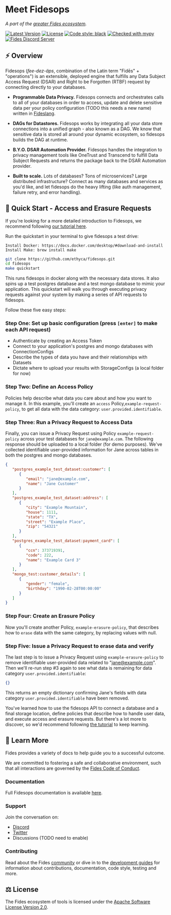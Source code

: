 # Meet Fidesops

_A part of the [greater Fides ecosystem](https://github.com/ethyca/fides)._

[![Latest Version][pypi-image]][pypi-url]
[![License][license-image]][license-url]
[![Code style: black][black-image]][black-url]
[![Checked with mypy][mypy-image]][mypy-url]
[![Fides Discord Server][discord-image]][discord-url]

## :zap: Overview

Fidesops (*fee-dez-äps*, combination of the Latin term "Fidēs" + "operations") is an extensible, deployed engine that fulfills any Data Subject Access Request (DSAR) and Right to be Forgotten (RTBF) request by connecting directly to your databases.

- **Programmable Data Privacy.** Fidesops connects and orchestrates calls to all of your databases in order to access, update and delete sensitive data per your policy configuration (TODO this needs a new name) written in [Fideslang](https://github.com/ethyca/fides).

- **DAGs for Datastores.** Fidesops works by integrating all your data store connections into a unified graph - also known as a DAG. We know that sensitive data is stored all around your dynamic ecosystem, so fidesops builds the DAG at runtime.

- **B.Y.O. DSAR Automation Provider.** Fidesops handles the integration to privacy management tools like OneTrust and Transcend to fulfill Data Subject Requests and returns the package back to the DSAR Automation provider.

- **Built to scale.** Lots of databases? Tons of microservices? Large distributed infrastructure? Connect as many databases and services as you'd like, and let fidesops do the heavy lifting (like auth management, failure retry, and error handling).

## :rocket: Quick Start - Access and Erasure Requests

If you're looking for a more detailed introduction to Fidesops, we recommend following [our tutorial here](https://ethyca.github.io/fidesops/tutorial/). 

Run the quickstart in your terminal to give fidesops a test drive:

```
Install Docker: https://docs.docker.com/desktop/#download-and-install
Install Make: brew install make
```

```bash
git clone https://github.com/ethyca/fidesops.git
cd fidesops
make quickstart
```
This runs fidesops in docker along with the necessary data stores.  It also spins up a test postgres
database and a test mongo database to mimic your application.  This quickstart will walk you through executing privacy
requests against your system by making a series of API requests to fidesops.

Follow these five easy steps:

### Step One: Set up basic configuration (press `[enter]` to make each API request)

- Authenticate by creating an Access Token
- Connect to your application's postgres and mongo databases with ConnectionConfigs 
- Describe the types of data you have and their relationships with Datasets 
- Dictate where to upload your results with StorageConfigs (a local folder for now)

### Step Two: Define an Access Policy

Policies help describe what data you care about and how you want to manage it.  In this example, you'll create an `access` 
Policy,`example-request-policy`, to get all data with the data category: `user.provided.identifiable`.
  
### Step Three: Run a Privacy Request to Access Data

Finally, you can issue a Privacy Request using Policy `example-request-policy` across your test databases for `jane@example.com`.
The following response should be uploaded to a local folder (for demo purposes). We've collected identifiable user-provided
information for Jane across tables in both the postgres and mongo databases.

```json
{
   "postgres_example_test_dataset:customer": [
      {
         "email": "jane@example.com",
         "name": "Jane Customer"
      }
   ],
   "postgres_example_test_dataset:address": [
      {
         "city": "Example Mountain",
         "house": 1111,
         "state": "TX",
         "street": "Example Place",
         "zip": "54321"
      }
   ],
   "postgres_example_test_dataset:payment_card": [
      {
         "ccn": 373719391,
         "code": 222,
         "name": "Example Card 3"
      }
   ],
   "mongo_test:customer_details": [
      {
         "gender": "female",
         "birthday": "1990-02-28T00:00:00"
      }
   ]
}
```

### Step Four: Create an Erasure Policy

Now you'll create another Policy, `example-erasure-policy`, that describes how to `erase` data with the same category, by replacing values with null.


### Step Five: Issue a Privacy Request to erase data and verify

The last step is to issue a Privacy Request using `example-erasure-policy` to remove identifiable user-provided data 
related to "jane@example.com". Then we'll re-run step #3 again to see what data is remaining for data category `user.provided.identifiable`:

```json
{}
```
This returns an empty dictionary confirming Jane's fields with data category `user.provided.identifiable` have been removed.


You've learned how to use the fidesops API to connect a database and a final storage location, define policies that describe
how to handle user data, and execute access and erasure requests.  But there's a lot more to discover,
so we'd recommend following [the tutorial](https://ethyca.github.io/fidesops/tutorial/) to keep learning.

## :book: Learn More

Fides provides a variety of docs to help guide you to a successful outcome.

We are committed to fostering a safe and collaborative environment, such that all interactions are governed by the [Fides Code of Conduct](https://github.com/ethyca/solon/blob/main/docs/solon/docs/community/code_of_conduct.md).

### Documentation

Full Fidesops documentation is available [here](https://github.com/ethyca/solon/blob/main/docs/solon/docs/).

### Support

Join the conversation on:

- [Discord](https://discord.gg/NfWXEmCsd4)
- [Twitter](https://twitter.com/ethyca)
- Discussions (TODO need to enable)

### Contributing

Read about the Fides [community](https://github.com/ethyca/solon/blob/main/docs/solon/docs/community/github.md) or dive in to the [development guides](https://github.com/ethyca/solon/blob/main/docs/solon/docs/development/overview.md) for information about contributions, documentation, code style, testing and more.

## :balance_scale: License

The Fides ecosystem of tools is licensed under the [Apache Software License Version 2.0](https://www.apache.org/licenses/LICENSE-2.0).

[pypi-image]: https://img.shields.io/pypi/v/fidesctl.svg
[pypi-url]: https://pypi.python.org/pypi/fidesctl/
[license-image]: https://img.shields.io/:license-Apache%202-blue.svg
[license-url]: https://www.apache.org/licenses/LICENSE-2.0.txt
[black-image]: https://img.shields.io/badge/code%20style-black-000000.svg
[black-url]: https://github.com/psf/black/
[mypy-image]: http://www.mypy-lang.org/static/mypy_badge.svg
[mypy-url]: http://mypy-lang.org/
[discord-image]: https://img.shields.io/discord/730474183833813142.svg?label=&logo=discord&logoColor=ffffff&color=7389D8&labelColor=6A7EC2
[discord-url]: https://discord.gg/NfWXEmCsd4
